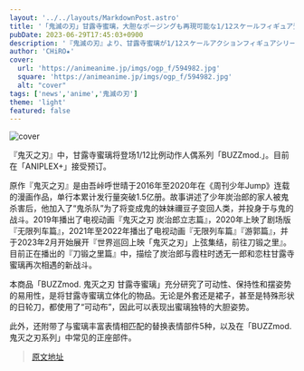 ```yaml
---
layout: '../../layouts/MarkdownPost.astro'
title: '「鬼滅の刃」甘露寺蜜璃，大胆なポージングも再現可能な1/12スケールフィギュア登場！ 日輪刀にも“可動布”使用'
pubDate: 2023-06-29T17:45:03+0900
description: '『鬼滅の刃』より、甘露寺蜜璃が1/12スケールアクションフィギュアシリーズ「BUZZmod.」に登場。現在、「ANIPLEX+」にて予約を受付中だ。'
author: 'CHiRO★'
cover:
  url: 'https://animeanime.jp/imgs/ogp_f/594982.jpg'
  square: 'https://animeanime.jp/imgs/ogp_f/594982.jpg'
  alt: "cover"
tags: ['news','anime','鬼滅の刃']
theme: 'light'
featured: false
---
```


![cover](https://animeanime.jp/imgs/ogp_f/594982.jpg)

『鬼灭之刃』中，甘露寺蜜璃将登场1/12比例动作人偶系列「BUZZmod.」。目前在「ANIPLEX+」接受预订。

原作『鬼灭之刃』是由吾峠呼世晴于2016年至2020年在《周刊少年Jump》连载的漫画作品，单行本累计发行量突破1.5亿册。故事讲述了少年炭治郎的家人被鬼杀害后，他加入了“鬼杀队”为了将变成鬼的妹妹禰豆子变回人类，并投身于与鬼的战斗。2019年播出了电视动画『鬼灭之刃 炭治郎立志篇』，2020年上映了剧场版『无限列车篇』，2021年至2022年播出了电视动画『无限列车篇』『游郭篇』，并于2023年2月开始展开『世界巡回上映「鬼灭之刃」上弦集结，前往刀锻之里』。目前正在播出的『刀锻之里篇』中，描绘了炭治郎与霞柱时透无一郎和恋柱甘露寺蜜璃再次相遇的新战斗。

本商品「BUZZmod. 鬼灭之刃 甘露寺蜜璃」充分研究了可动性、保持性和摆姿势的易用性，是将甘露寺蜜璃立体化的物品。无论是外套还是裙子，甚至是特殊形状的日轮刀，都使用了“可动布”，因此可以表现出蜜璃独特的大胆姿势。

此外，还附带了与蜜璃丰富表情相匹配的替换表情部件5种，以及在「BUZZmod.鬼灭之刃系列」中常见的正座部件。

>[原文地址](https://animeanime.jp/article/2023/06/29/78247.html)  